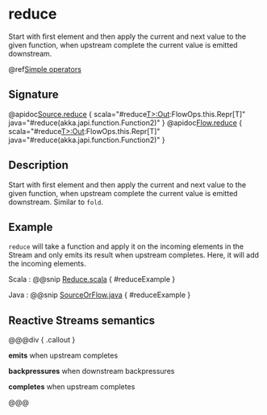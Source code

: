# reduce

Start with first element and then apply the current and next value to the given function, when upstream complete the current value is emitted downstream.

@ref[Simple operators](../index.md#simple-operators)

## Signature

@apidoc[Source.reduce](Source) { scala="#reduce[T&gt;:Out](f:(T,T)=&gt;T):FlowOps.this.Repr[T]" java="#reduce(akka.japi.function.Function2)" }
@apidoc[Flow.reduce](Flow) { scala="#reduce[T&gt;:Out](f:(T,T)=&gt;T):FlowOps.this.Repr[T]" java="#reduce(akka.japi.function.Function2)" }


## Description

Start with first element and then apply the current and next value to the given function, when upstream
complete the current value is emitted downstream. Similar to `fold`.

## Example

`reduce` will take a function and apply it on the incoming elements in the Stream and only emits its result when upstream completes.
Here, it will add the incoming elements.

Scala
:   @@snip [Reduce.scala](/akka-docs/src/test/scala/docs/stream/operators/sourceorflow/Reduce.scala) { #reduceExample }

Java
:   @@snip [SourceOrFlow.java](/akka-docs/src/test/java/jdocs/stream/operators/SourceOrFlow.java) { #reduceExample }


## Reactive Streams semantics

@@@div { .callout }

**emits** when upstream completes

**backpressures** when downstream backpressures

**completes** when upstream completes

@@@
